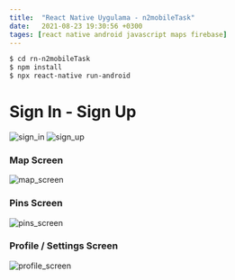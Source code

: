 ```yaml
---
title:  "React Native Uygulama - n2mobileTask"
date:   2021-08-23 19:30:56 +0300
tages: [react native android javascript maps firebase]
---
```


```sh
$ cd rn-n2mobileTask
$ npm install
$ npx react-native run-android
```

# Sign In - Sign Up
![sign_in](https://i.imgur.com/2gmWYGs.png)
![sign_up](https://i.imgur.com/76JcLeW.png)

### Map Screen
![map_screen](https://i.imgur.com/eQc9oX1.png)

### Pins Screen
![pins_screen](https://i.imgur.com/X8flVm5.png)

### Profile / Settings Screen
![profile_screen](https://i.imgur.com/DhiRGLh.png)


